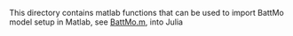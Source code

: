 This directory contains matlab functions that can be used to import BattMo model setup in Matlab, see
[BattMo.m](https://github.com/BattMoTeam/BattMo), into Julia
